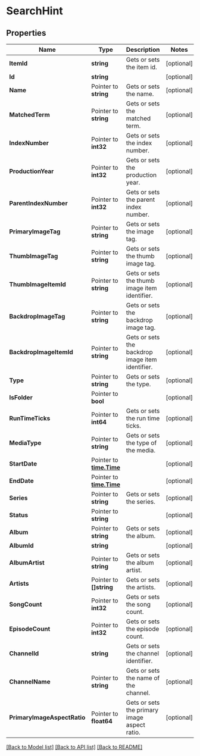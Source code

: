 # SearchHint

## Properties

Name | Type | Description | Notes
------------ | ------------- | ------------- | -------------
**ItemId** | **string** | Gets or sets the item id. | [optional] 
**Id** | **string** |  | [optional] 
**Name** | Pointer to **string** | Gets or sets the name. | [optional] 
**MatchedTerm** | Pointer to **string** | Gets or sets the matched term. | [optional] 
**IndexNumber** | Pointer to **int32** | Gets or sets the index number. | [optional] 
**ProductionYear** | Pointer to **int32** | Gets or sets the production year. | [optional] 
**ParentIndexNumber** | Pointer to **int32** | Gets or sets the parent index number. | [optional] 
**PrimaryImageTag** | Pointer to **string** | Gets or sets the image tag. | [optional] 
**ThumbImageTag** | Pointer to **string** | Gets or sets the thumb image tag. | [optional] 
**ThumbImageItemId** | Pointer to **string** | Gets or sets the thumb image item identifier. | [optional] 
**BackdropImageTag** | Pointer to **string** | Gets or sets the backdrop image tag. | [optional] 
**BackdropImageItemId** | Pointer to **string** | Gets or sets the backdrop image item identifier. | [optional] 
**Type** | Pointer to **string** | Gets or sets the type. | [optional] 
**IsFolder** | Pointer to **bool** |  | [optional] 
**RunTimeTicks** | Pointer to **int64** | Gets or sets the run time ticks. | [optional] 
**MediaType** | Pointer to **string** | Gets or sets the type of the media. | [optional] 
**StartDate** | Pointer to [**time.Time**](time.Time.md) |  | [optional] 
**EndDate** | Pointer to [**time.Time**](time.Time.md) |  | [optional] 
**Series** | Pointer to **string** | Gets or sets the series. | [optional] 
**Status** | Pointer to **string** |  | [optional] 
**Album** | Pointer to **string** | Gets or sets the album. | [optional] 
**AlbumId** | **string** |  | [optional] 
**AlbumArtist** | Pointer to **string** | Gets or sets the album artist. | [optional] 
**Artists** | Pointer to **[]string** | Gets or sets the artists. | [optional] 
**SongCount** | Pointer to **int32** | Gets or sets the song count. | [optional] 
**EpisodeCount** | Pointer to **int32** | Gets or sets the episode count. | [optional] 
**ChannelId** | **string** | Gets or sets the channel identifier. | [optional] 
**ChannelName** | Pointer to **string** | Gets or sets the name of the channel. | [optional] 
**PrimaryImageAspectRatio** | Pointer to **float64** | Gets or sets the primary image aspect ratio. | [optional] 

[[Back to Model list]](../README.md#documentation-for-models) [[Back to API list]](../README.md#documentation-for-api-endpoints) [[Back to README]](../README.md)


